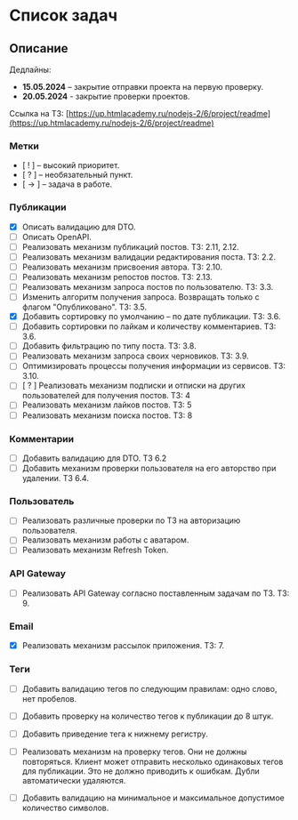 # Список задач

## Описание

Дедлайны:

- **15.05.2024** – закрытие отправки проекта на первую проверку.
- **20.05.2024** - закрытие проверки проектов.

Ссылка на ТЗ: [https://up.htmlacademy.ru/nodejs-2/6/project/readme](https://up.htmlacademy.ru/nodejs-2/6/project/readme)

### Метки
 - [ ! ] – высокий приоритет.
 - [ ? ] – необязательный пункт.
 - [ -> ] – задача в работе.

### Публикации
 - [x] Описать валидацию для DTO.
 - [ ] Описать OpenAPI.
 - [ ] Реализовать механизм публикаций постов. ТЗ: 2.11, 2.12.
 - [ ] Реализовать механизм валидации редактирования поста. ТЗ: 2.2.
 - [ ] Реализовать механизм присвоения автора. ТЗ: 2.10.
 - [ ] Реализовать механизм репостов постов. ТЗ: 2.13.
 - [ ] Реализовать механизм запроса постов по пользователю. ТЗ: 3.3.
 - [ ] Изменить алгоритм получения запроса. Возвращать только с флагом "Опубликовано". ТЗ: 3.5.
 - [x] Добавить сортировку по умолчанию – по дате публикации. ТЗ: 3.6.
 - [ ] Добавить сортировки по лайкам и количеству комментариев. ТЗ: 3.6.
 - [ ] Добавить фильтрацию по типу поста. ТЗ: 3.8.
 - [ ] Реализовать механизм запроса своих черновиков. ТЗ: 3.9.
 - [ ] Оптимизировать процессы получения информации из сервисов. ТЗ: 3.10.
 - [ ] [ ? ] Реализовать механизм подписки и отписки на других пользователей для получения постов. ТЗ: 4
 - [ ] Реализовать механизм лайков постов. ТЗ: 5
 - [ ] Реализовать механизм поиска постов. ТЗ: 8

### Комментарии
 - [ ] Добавить валидацию для DTO. ТЗ 6.2
 - [ ] Добавить механизм проверки пользователя на его авторство при удалении. ТЗ 6.4.

### Пользователь
 - [ ] Реализовать различные проверки по ТЗ на авторизацию пользователя.
 - [ ] Реализовать механизм работы с аватаром.
 - [ ] Реализовать механизм Refresh Token.

### API Gateway

 - [ ] Реализовать API Gateway согласно поставленным задачам по ТЗ. ТЗ: 9.

### Email
 - [x] Реализовать механизм рассылок приложения. ТЗ: 7.

### Теги
 - [ ] Добавить валидацию тегов по следующим правилам: одно слово, нет пробелов.
 - [ ] Добавить проверку на количество тегов к публикации до 8 штук.
 - [ ] Добавить приведение тега к нижнему регистру.
 - [ ] Реализовать механизм на проверку тегов. Они не должны повторяться. Клиент может отправить несколько одинаковых тегов для публикации. Это не должно приводить к ошибкам. Дубли автоматически удаляются.
 - [ ] Добавить валидацию на минимальное и максимальное допустимое количество символов.


